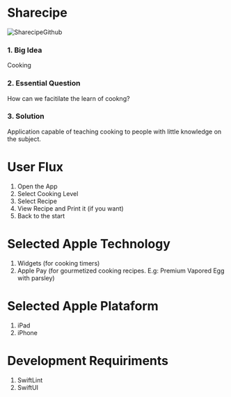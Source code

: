 # Sharecipe
![SharecipeGithub](https://github.com/apple-developer-academy-ce/sharecipe/assets/9482093/f7a811c0-f71f-4d03-9677-51a7821599ac)


### 1. Big Idea
Cooking

### 2. Essential Question
How can we facitilate the learn of cookng?

### 3. Solution
Application capable of teaching cooking to people with little knowledge on the subject.

# User Flux
1. Open the App
2. Select Cooking Level
3. Select Recipe
4. View Recipe and Print it (if you want)
5. Back to the start

# Selected Apple Technology
1. Widgets (for cooking timers)
2. Apple Pay (for gourmetized cooking recipes. E.g: Premium Vapored Egg with parsley)

# Selected Apple Plataform
1. iPad
2. iPhone

# Development Requiriments
1. SwiftLint
2. SwiftUI
